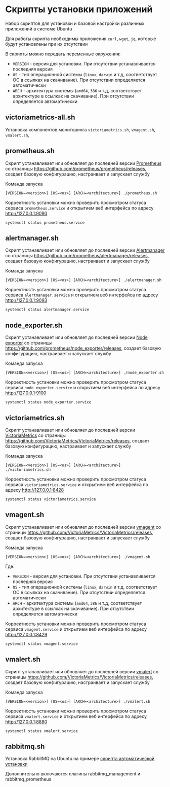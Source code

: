 # Скрипты установки приложений

Набор скриптов для установки и базовой настройки различных приложений в системе Ubuntu

Для работы скрипта необходимы приложения `curl`, `wget`, `jq`, которые будут установлены при их отсутствии

В скрипты можно передать переменные окружения:

* `VERSION` - версия для установки. При отсутствии устанавливается последняя версия
* `OS` - тип операционной системы (`linux`, `darwin` и т.д, соответствует ОС в ссылках на скачивание). При отсутствии определяется автоматически
* `ARCH` - архитектура системы (`amd64`, `386`  и т.д, соответствует архитектуре в ссылках на скачивание). При отсутствии определяется автоматически

## victoriametrics-all.sh

Установка компонентов мониторинга `victoriametrics.sh`, `vmagent.sh`, `vmalert.sh`, 

## prometheus.sh

Скрипт устанавливает или обновляет до последней версии [Prometheus](https://prometheus.io/) со страницы https://github.com/prometheus/prometheus/releases,
создает базовую конфигурацию, настраивает и запускает службу

Команда запуска

```shell
[VERSION=<version>] [OS=<os>] [ARCH=<architecture>] ./prometheus.sh
```

Корректность установки можно проверить просмотром статуса сервиса `prometheus.service` и открытием веб интерфейса по адресу http://127.0.0.1:9090

```shell
systemctl status prometheus.service
```

## alertmanager.sh

Скрипт устанавливает или обновляет до последней версии [Alertmanager](https://prometheus.io/docs/alerting/latest/alertmanager/) со страницы https://github.com/prometheus/alertmanager/releases, 
создает базовую конфигурацию, настраивает и запускает службу 

Команда запуска

```shell
[VERSION=<version>] [OS=<os>] [ARCH=<architecture>] ./alertmanager.sh
```

Корректность установки можно проверить просмотром статуса сервиса `alertmanager.service` и открытием веб интерфейса по адресу http://127.0.0.1:9093 

```shell
systemctl status alertmanager.service
```

## node_exporter.sh

Скрипт устанавливает или обновляет до последней версии [Node exporter](https://github.com/prometheus/node_exporter) со страницы https://github.com/prometheus/node_exporter/releases,
создает базовую конфигурацию, настраивает и запускает службу

Команда запуска

```shell
[VERSION=<version>] [OS=<os>] [ARCH=<architecture>] ./node_exporter.sh
```

Корректность установки можно проверить просмотром статуса сервиса `node_exporter.service` и открытием веб интерфейса по адресу http://127.0.0.1:9100

```shell
systemctl status node_exporter.service
```

## victoriametrics.sh

Скрипт устанавливает или обновляет до последней версии [VictoriaMetrics](https://victoriametrics.com/) со страницы https://github.com/VictoriaMetrics/VictoriaMetrics/releases,
создает базовую конфигурацию, настраивает и запускает службу

Команда запуска

```shell
[VERSION=<version>] [OS=<os>] [ARCH=<architecture>] ./victoriametrics.sh
```

Корректность установки можно проверить просмотром статуса сервиса `victoriametrics.service` и открытием веб интерфейса по адресу http://127.0.0.1:8428

```shell
systemctl status victoriametrics.service
```

## vmagent.sh

Скрипт устанавливает или обновляет до последней версии [vmagent](https://docs.victoriametrics.com/vmagent.html) со страницы https://github.com/VictoriaMetrics/VictoriaMetrics/releases,
создает базовую конфигурацию, настраивает и запускает службу

Команда запуска

```shell
[VERSION=<version>] [OS=<os>] [ARCH=<architecture>] ./vmagent.sh
```

Где:
* `VERSION` - версия для установки. При отсутствии устанавливается последняя версия
* `OS` - тип операционной системы (`linux`, `darwin` и т.д, соответствует ОС в ссылках на скачивание). При отсутствии определяется автоматически
* `ARCH` - архитектура системы (`amd64`, `386`  и т.д, соответствует архитектуре в ссылках на скачивание). При отсутствии определяется автоматически

Корректность установки можно проверить просмотром статуса сервиса `vmagent.service` и открытием веб интерфейса по адресу http://127.0.0.1:8429

```shell
systemctl status vmagent.service
```

## vmalert.sh

Скрипт устанавливает или обновляет до последней версии [vmalert](https://docs.victoriametrics.com/vmalert.html) со страницы https://github.com/VictoriaMetrics/VictoriaMetrics/releases,
создает базовую конфигурацию, настраивает и запускает службу

Команда запуска

```shell
[VERSION=<version>] [OS=<os>] [ARCH=<architecture>] ./vmalert.sh
```

Корректность установки можно проверить просмотром статуса сервиса `vmalert.service` и открытием веб интерфейса по адресу http://127.0.0.1:8880

```shell
systemctl status vmalert.service
```

## rabbitmq.sh

Установка RabbitMQ на Ubuntu на примере [скрипта автоматической установки](https://www.rabbitmq.com/docs/install-debian#apt-quick-start-cloudsmith)

Дополнительно включаются плагины rabbitmq_management и rabbitmq_prometheus
